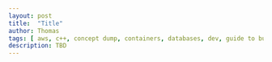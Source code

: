```yaml
---
layout: post
title:  "Title"
author: Thomas
tags: [ aws, c++, concept dump, containers, databases, dev, guide to building with serverless aws, ios, javascript, meta, ops, python, ruby, security, serverless, swift, travel ]
description: TBD
---
```


